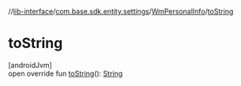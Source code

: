 //[lib-interface](../../../index.md)/[com.base.sdk.entity.settings](../index.md)/[WmPersonalInfo](index.md)/[toString](to-string.md)

# toString

[androidJvm]\
open override fun [toString](to-string.md)(): [String](https://kotlinlang.org/api/latest/jvm/stdlib/kotlin/-string/index.html)
